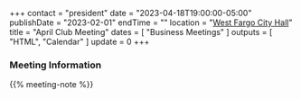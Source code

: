 +++
contact = "president"
date = "2023-04-18T19:00:00-05:00"
publishDate = "2023-02-01"
endTime = ""
location = "[West Fargo City Hall](/places/west-fargo-city-hall/)"
title = "April Club Meeting"
dates = [ "Business Meetings" ]
outputs = [ "HTML", "Calendar" ]
update = 0
+++
### Meeting Information

{{% meeting-note %}}
